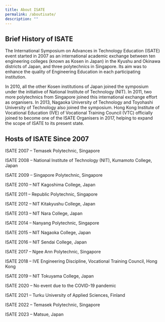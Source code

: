 ```yaml
---
title: About ISATE
permalink: /aboutisate/
description: ""
---
```

Brief History of ISATE
----------------------

The International Symposium on Advances in Technology Education (ISATE) event started in 2007 as an international academic exchange between ten engineering colleges (known as Kosen in Japan) in the Kyushu and Okinawa districts of Japan, and three polytechnics in Singapore. Its aim was to enhance the quality of Engineering Education in each participating institution.  
  
In 2010, all the other Kosen institutions of Japan joined the symposium under the initiative of National Institute of Technology (NIT). In 2011, two more polytechnics from Singapore joined this international exchange effort as organisers. In 2013, Nagaoka University of Technology and Toyohashi University of Technology also joined the symposium. Hong Kong Institute of Vocational Education (IVE) of Vocational Training Council (VTC) officially joined to become one of the ISATE Organisers in 2017, helping to expand the scope of ISATE to its present state.

Hosts of ISATE Since 2007
-------------------------

ISATE 2007 – Temasek Polytechnic, Singapore  
  
ISATE 2008 – National Institute of Technology (NIT), Kumamoto College, Japan  
  
ISATE 2009 – Singapore Polytechnic, Singapore  
  
ISATE 2010 – NIT Kagoshima College, Japan  
  
ISATE 2011 – Republic Polytechnic, Singapore  
  
ISATE 2012 – NIT Kitakyushu College, Japan  
  
ISATE 2013 – NIT Nara College, Japan  
  
ISATE 2014 – Nanyang Polytechnic, Singapore  
  
ISATE 2015 – NIT Nagaoka College, Japan  
  
ISATE 2016 – NIT Sendai College, Japan  
  
ISATE 2017 – Ngee Ann Polytechnic, Singapore  
  
ISATE 2018 – IVE Engineering Discipline, Vocational Training Council, Hong Kong  
  
ISATE 2019 – NIT Tokuyama College, Japan  
  
ISATE 2020 – No event due to the COVID-19 pandemic  
  
ISATE 2021 – Turku University of Applied Sciences, Finland

ISATE 2022 – Temasek Polytechnic, Singapore

ISATE 2023 – Matsue, Japan